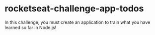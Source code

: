 # rocketseat-challenge-app-todos
In this challenge, you must create an application to train what you have learned so far in Node.js!
